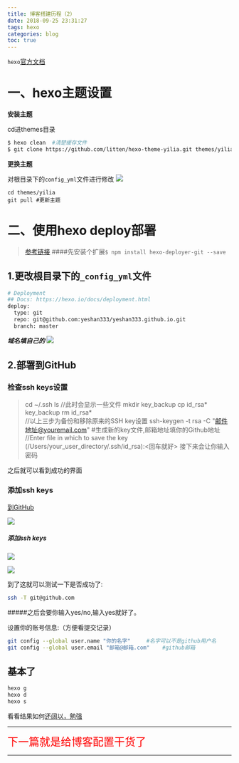```yaml
---
title: 博客搭建历程（2）
date: 2018-09-25 23:31:27
tags: hexo
categories: blog
toc: true
---
```


`hexo`[官方文档](https://hexo.io/zh-cn/)

# 一、hexo主题设置

**安装主题**

cd进themes目录

```bash
$ hexo clean  #清楚缓存文件
$ git clone https://github.com/litten/hexo-theme-yilia.git themes/yilia
```
**更换主题**

对根目录下的`config_yml`文件进行修改
![](http://pflr7ix8q.bkt.clouddn.com/18-9-25/17847189.jpg)

```
cd themes/yilia
git pull #更新主题
```
<!-- more -->
# 二、使用hexo deploy部署
>[参考链接](https://hexo.io/docs/deployment.html)
####先安装个扩展`$ npm install hexo-deployer-git --save`

## 1.更改根目录下的`_config_yml`文件

```bash
# Deployment
## Docs: https://hexo.io/docs/deployment.html
deploy:
  type: git
  repo: git@github.com:yeshan333/yeshan333.github.io.git
  branch: master
```
***域名填自己的***
![](http://pflr7ix8q.bkt.clouddn.com/18-9-26/28721028.jpg)
## 2.部署到GitHub

### 检查ssh keys设置

>cd ~/.ssh
ls
//此时会显示一些文件
mkdir key_backup
cp id_rsa* key_backup
rm id_rsa*  
//以上三步为备份和移除原来的SSH key设置
ssh-keygen -t rsa -C "邮件地址@youremail.com" #生成新的key文件,邮箱地址填你的Github地址
//Enter file in which to save the key (/Users/your_user_directory/.ssh/id_rsa):<回车就好>
接下来会让你输入密码

之后就可以看到成功的界面

### 添加ssh keys

[到GitHub](https://github.com/)

![](http://pflr7ix8q.bkt.clouddn.com/18-9-26/35039248.jpg)
##### 添加ssh keys
![](http://pflr7ix8q.bkt.clouddn.com/18-9-26/20696277.jpg)

![](http://pflr7ix8q.bkt.clouddn.com/18-9-26/19324155.jpg)

到了这就可以测试一下是否成功了:

```bash
ssh -T git@github.com
```

#####之后会要你输入yes/no,输入yes就好了。

设置你的账号信息:（方便看提交记录）

```bash
git config --global user.name "你的名字"     #名字可以不是github用户名
git config --global user.email "邮箱@邮箱.com"    #github邮箱
```

## 基本了

```bash
hexo g
hexo d
hexo s
```

看看结果如何[还阔以，勉强](http://localhost:4000)



---
<font face="微软雅黑" color="red" size="5">下一篇就是给博客配置干货了</font>

---

